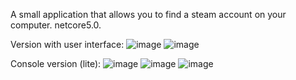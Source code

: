 A small application that allows you to find a steam account on your computer. netcore5.0.

Version with user interface: 
![image](https://user-images.githubusercontent.com/51783247/188251947-d3042e8a-ace0-4bab-8705-844897f8fd71.png)
![image](https://user-images.githubusercontent.com/51783247/188251977-31998f0a-f4a7-4f42-afd1-c4c9f29a3ad1.png)


Console version (lite): 
![image](https://user-images.githubusercontent.com/51783247/188252017-2ec28d0c-5b9d-49cb-96ff-eed7327407c4.png)
![image](https://user-images.githubusercontent.com/51783247/188252020-ab7adee4-5b89-4d20-907d-e09ae29ba744.png)
![image](https://user-images.githubusercontent.com/51783247/188252041-8676913c-b9da-4f8f-96f1-a2c8a13d94a6.png)
